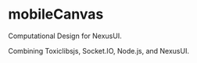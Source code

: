 mobileCanvas
============

Computational Design for NexusUI.

Combining Toxiclibsjs, Socket.IO, Node.js, and NexusUI.
